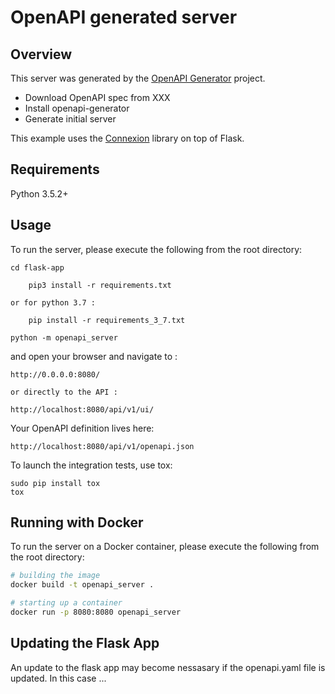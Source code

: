 # OpenAPI generated server

## Overview
This server was generated by the [OpenAPI Generator](https://openapi-generator.tech) project.

- Download OpenAPI spec from XXX
- Install openapi-generator
- Generate initial server


This example uses the [Connexion](https://github.com/zalando/connexion) library on top of Flask.

## Requirements
Python 3.5.2+

## Usage
To run the server, please execute the following from the root directory:

```
cd flask-app 

    pip3 install -r requirements.txt

or for python 3.7 : 

    pip install -r requirements_3_7.txt

python -m openapi_server
```

and open your browser and navigate to :

```
http://0.0.0.0:8080/

or directly to the API : 

http://localhost:8080/api/v1/ui/
```

Your OpenAPI definition lives here:

```
http://localhost:8080/api/v1/openapi.json
```

To launch the integration tests, use tox:
```
sudo pip install tox
tox
```

## Running with Docker

To run the server on a Docker container, please execute the following from the root directory:

```bash
# building the image
docker build -t openapi_server .

# starting up a container
docker run -p 8080:8080 openapi_server
```

## Updating the Flask App

An update to the flask app may become nessasary if the openapi.yaml file is updated.
In this case ...